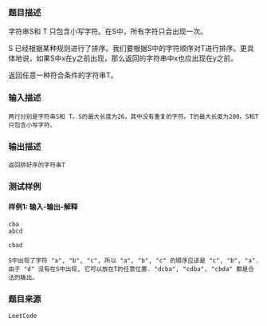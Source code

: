 ### 题目描述

字符串S和 T 只包含小写字符。在S中，所有字符只会出现一次。

S 已经根据某种规则进行了排序。我们要根据S中的字符顺序对T进行排序。更具体地说，如果S中x在y之前出现，那么返回的字符串中x也应出现在y之前。

返回任意一种符合条件的字符串T。

### 输入描述

```
两行分别是字符串S和 T。S的最大长度为26，其中没有重复的字符。T的最大长度为200。S和T只包含小写字符。
```
### 输出描述

```
返回排好序的字符串T
```

### 测试样例
#### 样例1: 输入-输出-解释
```
cba
abcd
```
```
cbad
```
```
S中出现了字符 "a", "b", "c", 所以 "a", "b", "c" 的顺序应该是 "c", "b", "a". 
由于 "d" 没有在S中出现, 它可以放在T的任意位置. "dcba", "cdba", "cbda" 都是合法的输出。
```
### 题目来源  
`LeetCode`